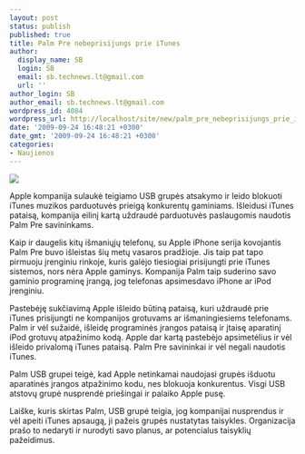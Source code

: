 ```yaml
---
layout: post
status: publish
published: true
title: Palm Pre nebeprisijungs prie iTunes
author:
  display_name: SB
  login: SB
  email: sb.technews.lt@gmail.com
  url: ''
author_login: SB
author_email: sb.technews.lt@gmail.com
wordpress_id: 4084
wordpress_url: http://localhost/site/new/palm_pre_nebeprisijungs_prie_itunes/
date: '2009-09-24 16:48:21 +0300'
date_gmt: '2009-09-24 16:48:21 +0300'
categories:
- Naujienos
---
```

<div class="imgright"><img src="http://t2.gstatic.com/images?q=tbn:FEie-TmuYZXTiM:http://www.blogcdn.com/www.engadget.com/media/2009/01/pre_open_close.jpg"  /></div>
<p>Apple kompanija sulaukė teigiamo USB grupės atsakymo ir leido blokuoti iTunes muzikos parduotuvės prieigą konkurentų gaminiams. Išleidusi iTunes pataisą, kompanija eilinį kartą uždraudė parduotuvės paslaugomis naudotis Palm Pre savininkams.</p>
<p>Kaip ir daugelis kitų išmaniųjų telefonų, su Apple iPhone serija kovojantis Palm Pre buvo išleistas šių metų vasaros pradžioje. Jis taip pat tapo pirmuoju įrenginiu rinkoje, kuris galėjo tiesiogiai prisijungti prie iTunes sistemos, nors nėra Apple gaminys. Kompanija Palm taip suderino savo gaminio programinę įrangą, jog telefonas apsimesdavo iPhone ar iPod įrenginiu.</p>
<p>Pastebėję sukčiavimą Apple išleido būtiną pataisą, kuri uždraudė prie iTunes prisijungti ne kompanijos grotuvams ar išmaningiesiems telefonams. Palm ir vėl sužaidė, išleidę programinės įrangos pataisą ir įtaisę aparatinį iPod grotuvų atpažinimo kodą. Apple dar kartą pastebėjo apsimetėlius ir vėl išleido privalomą iTunes pataisą. Palm Pre savininkai ir vėl negali naudotis iTunes.</p>
<p>Palm USB grupei teigė, kad Apple netinkamai naudojasi grupės išduotu aparatinės įrangos atpažinimo kodu, nes blokuoja konkurentus. Visgi USB atstovų grupė nusprendė priešingai ir palaiko Apple pusę.</p>
<p>Laiške, kuris skirtas Palm, USB grupė teigia, jog kompanijai nusprendus ir vėl apeiti iTunes apsaugą, ji pažeis grupės nustatytas taisykles. Organizacija prašo to nedaryti ir nurodyti savo planus, ar potencialus taisyklių pažeidimus.<br /></p>
